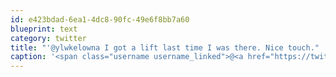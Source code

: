 ```yaml
---
id: e423bdad-6ea1-4dc8-90fc-49e6f8bb7a60
blueprint: text
category: twitter
title: "'@ylwkelowna I got a lift last time I was there. Nice touch."
caption: '<span class="username username_linked">@<a href="https://twitter.com/ylwkelowna" title="Kelowna International Airport">ylwkelowna</a></span> I got a lift last time I was there. Nice touch.'
---
```

